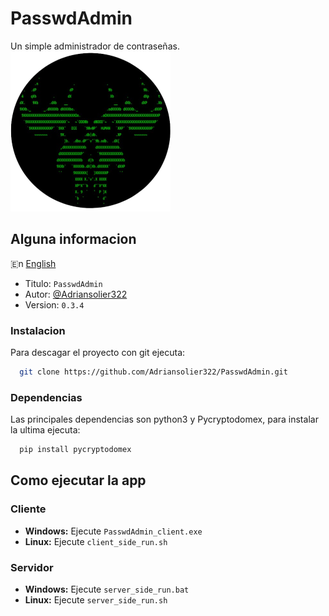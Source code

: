 # PasswdAdmin

Un simple administrador de contraseñas. 
![Logo](img/passwdAdmin_logo.png)


## Alguna informacion
🇪n [English](README.md)
- Titulo: `PasswdAdmin`
- Autor: [@Adriansolier322](https://www.github.com/Adriansolier322)
- Version: `0.3.4`


### Instalacion

Para descagar el proyecto con git ejecuta:
```bash
  git clone https://github.com/Adriansolier322/PasswdAdmin.git
```
### Dependencias
Las principales dependencias son python3 y Pycryptodomex, para instalar la ultima ejecuta:
```bash
  pip install pycryptodomex
```
## Como ejecutar la app

### Cliente
* **Windows:** Ejecute `PasswdAdmin_client.exe`
* **Linux:** Ejecute `client_side_run.sh`

### Servidor
* **Windows:** Ejecute `server_side_run.bat`
* **Linux:** Ejecute `server_side_run.sh`